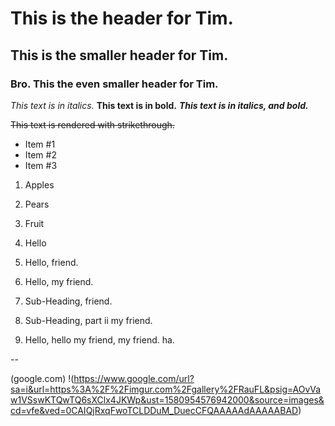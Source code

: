 # This is the header for Tim.
## This is the smaller header for Tim.
### Bro. This the even smaller header for Tim.

_This text is in italics._
**This text is in bold.**
**_This text is in italics, and bold._**

~~This text is rendered with strikethrough.~~

- Item #1
- Item #2
- Item #3

1. Apples
2. Pears
3. Fruit

1. Hello
2. Hello, friend.
3. Hello, my friend.
  1. Sub-Heading, friend.
  2. Sub-Heading, part ii my friend.
4. Hello, hello my friend, my friend. ha.

--

(google.com)
!(https://www.google.com/url?sa=i&url=https%3A%2F%2Fimgur.com%2Fgallery%2FRauFL&psig=AOvVaw1VSswKTQwTQ6sXClx4JKWp&ust=1580954576942000&source=images&cd=vfe&ved=0CAIQjRxqFwoTCLDDuM_DuecCFQAAAAAdAAAAABAD)
